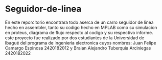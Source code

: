 # Seguidor-de-linea
En este reporcitorio encontrara todo aserca de un carro seguidor de linea hecho en assembler, tanto su codigo hecho en MPLAB como su simulacion en proteus, diagrama de flujo respecto al codigo y su respectivo informe. 
este proyecto fue realizado por dos estudiantes de la Universidad de Ibagué del programa de ingenieria electronica cuyos nombres: Juan Felipe Camargo Espinosa 2420182012 y 
Braian Alejandro Tuberquia Arciniegas 2420182022  
